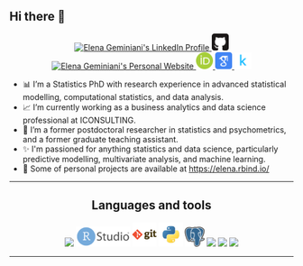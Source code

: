 ## Hi there 👋

<p align="center">

  <a href="https://www.linkedin.com/in/elenageminiani/">
    <img src="https://www.vectorlogo.zone/logos/linkedin/linkedin-icon.svg" alt="Elena Geminiani's LinkedIn Profile" height="30" width="30">
  </a>

  <a href="https://github.com/egeminiani">
    <img src="https://raw.githubusercontent.com/edent/SuperTinyIcons/master/images/svg/github.svg" alt="Elena Geminiani's Github Profile" height="30" width="30">
  </a>
  
  <a href="https://elena.rbind.io/">
  <img src="https://raw.githubusercontent.com/FortAwesome/Font-Awesome/master/svgs/solid/globe.svg" alt="Elena Geminiani's Personal Website" height="30" width="30">
  </a>
  
  <a href="http://orcid.org/0000-0001-5992-9728">
    <img src="https://raw.githubusercontent.com/edent/SuperTinyIcons/master/images/svg/orcid.svg" alt="Elena Geminiani's Orcid Profile" height="30" width="30">
  </a>

  <a href="https://scholar.google.com/citations?user=gCcjt_QAAAAJ">
    <img src="https://raw.githubusercontent.com/edent/SuperTinyIcons/master/images/svg/google_scholar.svg" alt="Elena Geminiani's Google Scholar Profile" height="30" width="30">
  </a>
  
  <a href="https://www.kaggle.com/elenageminiani">
    <img src="https://raw.githubusercontent.com/edent/SuperTinyIcons/master/images/svg/kaggle.svg" alt="Elena Geminiani's Kaggle Profile" height="30" width="30">
  </a>
 
</p>


<!-- [![Visits Badge](https://badges.pufler.dev/visits/egeminiani/egeminiani)](https://badges.pufler.dev/visits/egeminiani/egeminiani) I am [Elena Geminiani](https://elena.rbind.io/) 
 -->


- :bar_chart: I’m a Statistics PhD with research experience in advanced statistical modelling, computational statistics, and data analysis.  
- :chart_with_upwards_trend: I’m currently working as a business analytics and data science professional at ICONSULTING.
- :brain: I’m a former postdoctoral researcher in statistics and psychometrics, and a former graduate teaching assistant.
- :sparkles: I'm passioned for anything statistics and data science, particularly predictive modelling, multivariate analysis, and machine learning.
- :pencil: Some of personal projects are available at https://elena.rbind.io/
 ---
 
 <!-- <h2 align="center">You can reach me at  </h2> -->





<h2 align="center">Languages and tools </h2>

<p align="center">
<code><img height="40" src="https://www.vectorlogo.zone/logos/r-project/r-project-icon.svg"></code> 
<code><img height="36" src="https://raw.githubusercontent.com/cncf/landscape/master/hosted_logos/rstudio.svg"></code> 
<code><img height="43" src="https://raw.githubusercontent.com/github/explore/80688e429a7d4ef2fca1e82350fe8e3517d3494d/topics/git/git.png"></code>
<code><img height="43" src="https://raw.githubusercontent.com/github/explore/80688e429a7d4ef2fca1e82350fe8e3517d3494d/topics/python/python.png"></code> 
<code><img height="35" src="https://raw.githubusercontent.com/github/explore/80688e429a7d4ef2fca1e82350fe8e3517d3494d/topics/postgresql/postgresql.png"></code>
<code><img height="35" src="https://www.vectorlogo.zone/logos/sas/sas-icon.svg"></code> 
<code><img height="35" src="https://raw.githubusercontent.com/file-icons/icons/master/svg/KNIME.svg"></code> 
<code><img height="35" src="https://raw.githubusercontent.com/file-icons/icons/master/svg/LaTeX.svg"></code> 
 
 
</p>


<!-- <h2 align="center">Github Stats:</h2> -->

<!-- <p align="center"> -->
<!--  <img src="https://github-readme-stats.vercel.app/api?username=egeminiani&show_icons=true&theme=nightowl&line_height=21&count_private=true"> -->
<!-- </p> -->

<!-- <p align="center"> -->
<!--  <img src="https://github-readme-stats.vercel.app/api/top-langs/?username=egeminiani&count_private=true&theme=nightowl&layout=compact"> -->
<!--  <img src="https://sue445-github-readme-stats.vercel.app/api/top-topics/?username=egeminiani&layout=compact&theme=nightowl"> -->
<!-- </p> -->
 

 ---
